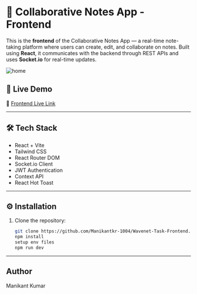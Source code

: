 # 📝 Collaborative Notes App - Frontend

This is the **frontend** of the Collaborative Notes App — a real-time note-taking platform where users can create, edit, and collaborate on notes. Built using **React**, it communicates with the backend through REST APIs and uses **Socket.io** for real-time updates.

![home](https://github.com/user-attachments/assets/d23031e0-ff72-4da3-89ce-6b1130d10610)


## 🚀 Live Demo

🔗 [Frontend Live Link](https://wavenetmani.netlify.app)

---

## 🛠 Tech Stack

- React + Vite
- Tailwind CSS
- React Router DOM
- Socket.io Client
- JWT Authentication
- Context API
- React Hot Toast

---

## ⚙️ Installation

1. Clone the repository:

   ```bash
   git clone https://github.com/Manikantkr-1004/Wavenet-Task-Frontend.git
   npm install
   setup env files
   npm run dev
   ```

---

## Author

Manikant Kumar
